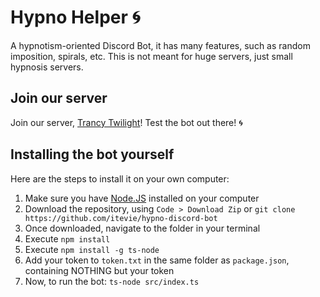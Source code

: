 # Hypno Helper 🌀
A hypnotism-oriented Discord Bot, it has many features, such as random imposition, spirals, etc. 
This is not meant for huge servers, just small hypnosis servers. 

## Join our server
Join our server, [Trancy Twilight](https://discord.gg/zBWq29apsy)! Test the bot out there! 🌀

## Installing the bot yourself
Here are the steps to install it on your own computer:
1. Make sure you have [Node.JS](https://nodejs.org/en/download/prebuilt-installer) installed on your computer  
2. Download the repository, using `Code > Download Zip` or `git clone https://github.com/itevie/hypno-discord-bot`
3. Once downloaded, navigate to the folder in your terminal
4. Execute `npm install`
5. Execute `npm install -g ts-node`
6. Add your token to `token.txt` in the same folder as `package.json`, containing NOTHING but your token
7. Now, to run the bot: `ts-node src/index.ts`